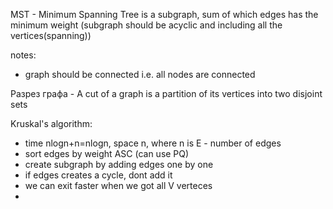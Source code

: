 MST - Minimum Spanning Tree
is a subgraph, sum of which edges has the minimum weight
(subgraph should be acyclic and including all the vertices(spanning))

notes:
- graph should be connected i.e. all nodes are connected

Разрез графа - A cut of a graph is a partition of its vertices into two disjoint sets

Kruskal's algorithm:
- time nlogn+n=nlogn, space n, where n is E - number of edges
- sort edges by weight ASC (can use PQ)
- create subgraph by adding edges one by one
- if edges creates a cycle, dont add it
- we can exit faster when we got all V verteces
- 

